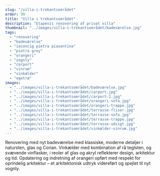 ```yaml
---
slug: "/villa-i-trekantsområdet"
order: 99
title: "Villa i trekantsområdet"
description: "Etapevis renovering af privat villa"
thumbnail: "../images/villa-i-trekantsområdet/badeværelse.jpg"
tags:
  - "renovering"
  - "badeværelse"
  - "iaconcig pietra piasentina"
  - "pietra grey"
  - "orangeri"
  - "vognly"
  - "carport"
  - "vinrum"
  - "vinkælder"
  - "egetræ"
images:
  - "../images/villa-i-trekantsområdet/badeværelse.jpg"
  - "../images/villa-i-trekantsområdet/carport.jpg"
  - "../images/villa-i-trekantsområdet/carport-2.jpg"
  - "../images/villa-i-trekantsområdet/orangeri-sofa.jpg"
  - "../images/villa-i-trekantsområdet/orangeri-trappe.jpg"
  - "../images/villa-i-trekantsområdet/terrasse-fliser.jpg"
  - "../images/villa-i-trekantsområdet/terrasse-sofa.jpg"
  - "../images/villa-i-trekantsområdet/terrasse-trappe.jpg"
  - "../images/villa-i-trekantsområdet/terrasse-udsigt.jpg"
  - "../images/villa-i-trekantsområdet/vinkælder-vinrum.jpg"
---
```


Renovering med nyt badeværelse med klassiske, moderne detaljer i natursten, glas og Corian. Vinkælder med kombination af rå teglsten, og svævende vinflasker, i reoler af glas og akryl reflekterer design, arkitektur og tid. Opdatering og indretning af orangeri opført med respekt for oprindelig arkitektur – et arkitektonisk udtryk videreført og spejlet til nyt vognly.
